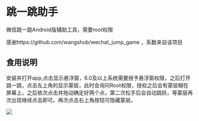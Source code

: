 # 跳一跳助手

微信跳一跳Android版辅助工具，需要root权限

感谢https://github.com/wangshub/wechat_jump_game ，系数来自该项目

## 食用说明
安装并打开app,点击显示悬浮窗，6.0及以上系统需要授予悬浮窗权限，之后打开跳一跳，点击左上角的显示蒙层，此时会询问Root权限，授权之后会有蒙层糊在屏幕上，之后依次点击并拖动确定好两个点，第二次松手后会自动跳跃，等蒙层再次出现继续点击即可。再次点击右上角按钮可隐藏蒙层。

![](media/demo.gif)